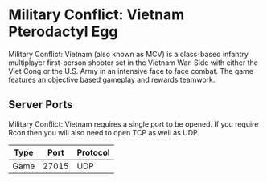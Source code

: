 # Military Conflict: Vietnam Pterodactyl Egg

Military Conflict: Vietnam (also known as MCV) is a class-based infantry multiplayer first-person shooter set in the Vietnam War. Side with either the Viet Cong or the U.S. Army in an intensive face to face combat. The game features an objective based gameplay and rewards teamwork.

## Server Ports

Military Conflict: Vietnam requires a single port to be opened. If you require Rcon then you will also need to open TCP as well as UDP.

| Type    | Port | Protocol |
|---------|---------|---------|
| Game    |  27015  |  UDP  |

